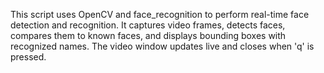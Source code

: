 This script uses OpenCV and face_recognition to perform real-time face detection and recognition. It captures video frames, detects faces, compares them to known faces, and displays bounding boxes with recognized names. The video window updates live and closes when 'q' is pressed.

